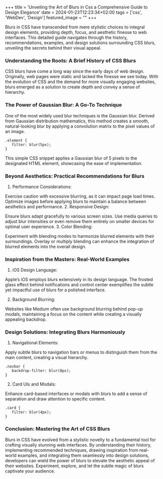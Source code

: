 +++
title = 'Unveiling the Art of Blurs in Css a Comprehensive Guide to Design Elegance'
date = 2024-01-23T12:23:34+02:00
tags = ['css', 'WebDev', 'Design']
featured_image = ""
+++

Blurs in CSS have transcended from mere stylistic choices to integral design elements, providing depth, focus, and aesthetic finesse to web interfaces. This detailed guide navigates through the history, recommendations, examples, and design solutions surrounding CSS blurs, unveiling the secrets behind their visual appeal.

### Understanding the Roots: A Brief History of CSS Blurs

CSS blurs have come a long way since the early days of web design. Originally, web pages were static and lacked the finesse we see today. With the evolution of CSS and the demand for more visually engaging websites, blurs emerged as a solution to create depth and convey a sense of hierarchy.

### The Power of Gaussian Blur: A Go-To Technique
One of the most widely used blur techniques is the Gaussian blur. Derived from Gaussian distribution mathematics, this method creates a smooth, natural-looking blur by applying a convolution matrix to the pixel values of an image.

```
.element {
   filter: blur(5px);
}
```

This simple CSS snippet applies a Gaussian blur of 5 pixels to the designated HTML element, showcasing the ease of implementation.

### Beyond Aesthetics: Practical Recommendations for Blurs

1. Performance Considerations:

Exercise caution with excessive blurring, as it can impact page load times. Optimize images before applying blurs to maintain a balance between aesthetics and performance.
2. Responsive Design:

Ensure blurs adapt gracefully to various screen sizes. Use media queries to adjust blur intensities or even remove them entirely on smaller devices for optimal user experience.
3. Color Blending:

Experiment with blending modes to harmonize blurred elements with their surroundings. Overlay or multiply blending can enhance the integration of blurred elements into the overall design.

### Inspiration from the Masters: Real-World Examples
1. iOS Design Language:

Apple’s iOS employs blurs extensively in its design language. The frosted glass effect behind notifications and control center exemplifies the subtle yet impactful use of blurs for a polished interface.

2. Background Blurring:

Websites like Medium often use background blurring behind pop-up modals, maintaining a focus on the content while creating a visually appealing backdrop.

### Design Solutions: Integrating Blurs Harmoniously
1. Navigational Elements:

Apply subtle blurs to navigation bars or menus to distinguish them from the main content, creating a visual hierarchy.

```
.navbar {
   backdrop-filter: blur(8px);
}
```

2. Card UIs and Modals:

Enhance card-based interfaces or modals with blurs to add a sense of separation and draw attention to specific content.


```
.card {
   filter: blur(4px);
}
```

### Conclusion: Mastering the Art of CSS Blurs
Blurs in CSS have evolved from a stylistic novelty to a fundamental tool for crafting visually stunning web interfaces. By understanding their history, implementing recommended techniques, drawing inspiration from real-world examples, and integrating them seamlessly into design solutions, developers can wield the power of blurs to elevate the aesthetic appeal of their websites. Experiment, explore, and let the subtle magic of blurs captivate your audience.

